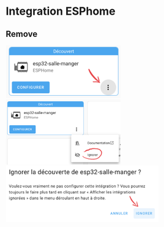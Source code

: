 # Integration ESPhome

## Remove

<img src="Images/2022-10-09_10-37-27-cxinb.png" width="300"/>

<img src="Images/2022-10-09_10-37-50-vrpgj.png" width="300"/>

<img src="Images/2022-10-09_10-38-01-s5rqk.png" width="400"/>
